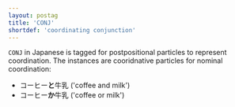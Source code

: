 ```yaml
---
layout: postag
title: 'CONJ'
shortdef: 'coordinating conjunction'
---
```


`CONJ` in Japanese is tagged for postpositional particles to represent coordination.  The instances are cooridnative particles for nominal coordination:

<ul>
<li>コーヒー<b>と</b>牛乳 ('coffee and milk')</li>
<li>コーヒー<b>か</b>牛乳 ('coffee or milk')</li>
</li>

